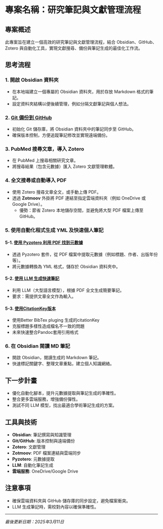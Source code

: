 # 專案名稱：研究筆記與文獻管理流程

## 專案概述
此專案旨在建立一個高效的研究筆記與文獻管理流程，結合 Obsidian、GitHub、Zotero 與自動化工具，實現文獻搜尋、備份與筆記生成的最佳化工作流。

## 思考流程

### 1. 開啟 Obsidian 資料夾
- 在本地端建立一個專屬的 Obsidian 資料夾，用於存放 Markdown 格式的筆記。
- 設定資料夾結構以便後續管理，例如分隔文獻筆記與個人想法。

### 2. [Git 備份到 GitHub](./Project/git.md)
- 初始化 Git 儲存庫，將 Obsidian 資料夾中的筆記同步至 GitHub。
- 確保版本控制，方便追蹤筆記修改並實現遠端備份。

### 3. PubMed 搜尋文章，導入 Zotero
- 在 PubMed 上搜尋相關研究文章。
- 將搜尋結果（包含元數據）匯入 Zotero 文獻管理軟體。

### 4. 全文搜尋或自動導入 PDF
- 使用 Zotero 搜尋文章全文，或手動上傳 PDF。
- 透過 **Zotmoov** 外掛將 PDF 連結至指定雲端資料夾（例如 OneDrive 或 Google Drive）。
  - 優勢：節省 Zotero 本地儲存空間，並避免將大型 PDF 檔案上傳至 GitHub。

### 5. 使用自動化程式生成 YML 及快速個人筆記
#### 5-1. [使用 Pyzotero 利用 PDF 找到元數據](./Project/Pyzotero.md)
- 透過 Pyzotero 套件，從 PDF 檔案中提取元數據（例如標題、作者、出版年份等）。
- 將元數據轉換為 YML 格式，儲存於 Obsidian 資料夾中。

#### 5-2. [使用 LLM 生成快速筆記](./Project/LLM.md)
- 利用 LLM（大型語言模型），根據 PDF 全文生成簡要筆記。
- 要求：需提供文章全文作為輸入。

#### 5-3. [使用CitationKey版本](./Project/PDF2MD.md)
 - 使用Better BibTex pluging 生成的citationKey
 - 克服標題多樣性造成檔名不一致的問題
 - 未來快速整合Pandoc套用引用格式

### 6. 在 Obsidian 閱讀 MD 筆記
- 開啟 Obsidian，閱讀生成的 Markdown 筆記。
- 快速標記關鍵字、整理文章重點，建立個人知識網絡。

## 下一步計畫
- 優化自動化腳本，提升元數據提取與筆記生成的準確性。
- 整合更多雲端服務，增強備份彈性。
- 測試不同 LLM 模型，找出最適合學術筆記生成的方案。

## 工具與技術
- **Obsidian**: 筆記撰寫與知識管理
- **Git/GitHub**: 版本控制與遠端備份
- **Zotero**: 文獻管理
- **Zotmoov**: PDF 檔案連結與雲端同步
- **Pyzotero**: 元數據提取
- **LLM**: 自動化筆記生成
- **雲端服務**: OneDrive/Google Drive

## 注意事項
- 確保雲端資料夾與 GitHub 儲存庫的同步設定，避免檔案衝突。
- LLM 生成筆記時，需校對內容以確保準確性。

---
*最後更新日期：2025年3月11日*

